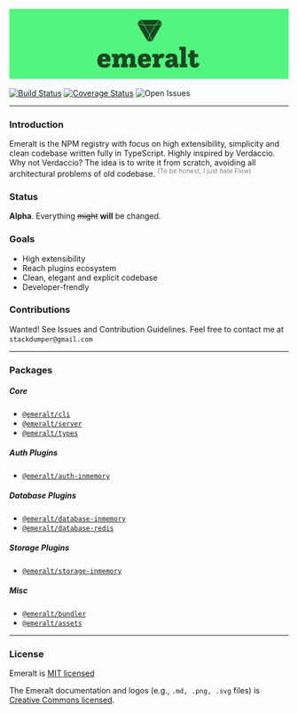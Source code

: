 ![logo](./packages/misc/emeralt-assets/png/full-logo-3-medium.png)

[![Build Status](https://travis-ci.com/emeralt/emeralt.svg?branch=master)](https://travis-ci.com/emeralt/emeralt) 
[![Coverage Status](https://coveralls.io/repos/github/emeralt/emeralt/badge.svg?branch=master)](https://coveralls.io/github/emeralt/emeralt?branch=master)
![Open Issues](https://img.shields.io/github/issues-raw/emeralt/emeralt.svg)

---

### Introduction

Emeralt is the NPM registry with focus on high extensibility, simplicity and clean codebase written fully in TypeScript. Highly inspired by Verdaccio. Why not Verdaccio? The idea is to write it from scratch, avoiding all architectural problems of old codebase. <sup style="color: gray">(To be honest, I just hate Flow)</sup>

### Status
**Alpha**. Everything ~~might~~ **will** be changed.

### Goals
- High extensibility
- Reach plugins ecosystem
- Clean, elegant and explicit codebase
- Developer-frendly

### Contributions
Wanted! See Issues and Contribution Guidelines. Feel free to contact me at `stackdumper@gmail.com`

---

### Packages

##### Core
- [`@emeralt/cli`](./packages/core/emeralt-cli)
- [`@emeralt/server`](./packages/core/emeralt-server)
- [`@emeralt/types`](./packages/emeralt-types)

##### Auth Plugins
- [`@emeralt/auth-inmemory`](./packages/auth/emeralt-auth-inmemory)

##### Database Plugins
- [`@emeralt/database-inmemory`](./packages/database/emeralt-database-inmemory)
- [`@emeralt/database-redis`](./packages/database/emeralt-database-redis)
  
##### Storage Plugins
- [`@emeralt/storage-inmemory`](./packages/storage/emeralt-storage-inmemory)
  
##### Misc
- [`@emeralt/bundler`](./packages/misc/emeralt-bundler)
- [`@emeralt/assets`](./packages/misc/emeralt-assets)

---

### License

Emeralt is [MIT licensed](./LICENSE)

The Emeralt documentation and logos (e.g., `.md, .png, .svg` files) is [Creative Commons licensed](./LICENSE-assets).
